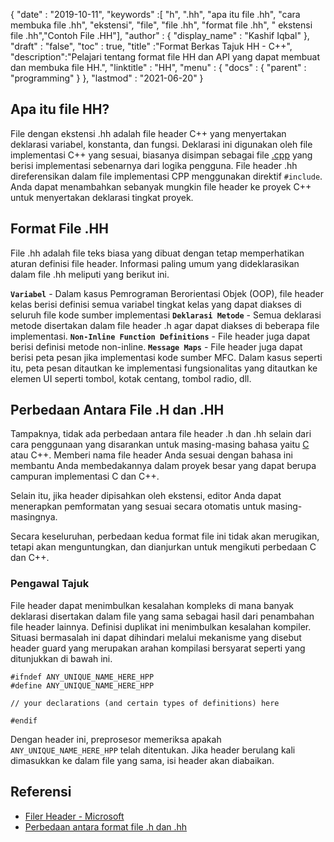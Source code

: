{
  "date" : "2019-10-11",
  "keywords" :[ "h", ".hh", "apa itu file .hh", "cara membuka file .hh", "ekstensi", "file", "file .hh", "format file .hh", " ekstensi file .hh","Contoh File .HH"],
  "author" : {
    "display_name" : "Kashif Iqbal"
},
  "draft" : "false",
  "toc" : true,
  "title" :"Format Berkas Tajuk HH - C++",
  "description":"Pelajari tentang format file HH dan API yang dapat membuat dan membuka file HH.",
  "linktitle" : "HH",
  "menu" : {
    "docs" : {
      "parent" : "programming"
}
},
  "lastmod" : "2021-06-20"
}

## Apa itu file HH?

File dengan ekstensi .hh adalah file header C++ yang menyertakan deklarasi variabel, konstanta, dan fungsi. Deklarasi ini digunakan oleh file implementasi C++ yang sesuai, biasanya disimpan sebagai file [.cpp](/id/programming/cpp/) yang berisi implementasi sebenarnya dari logika pengguna. File header .hh direferensikan dalam file implementasi CPP menggunakan direktif `#include`. Anda dapat menambahkan sebanyak mungkin file header ke proyek C++ untuk menyertakan deklarasi tingkat proyek.

## Format File .HH

File .hh adalah file teks biasa yang dibuat dengan tetap memperhatikan aturan definisi file header. Informasi paling umum yang dideklarasikan dalam file .hh meliputi yang berikut ini.

**`Variabel`** - Dalam kasus Pemrograman Berorientasi Objek (OOP), file header kelas berisi definisi semua variabel tingkat kelas yang dapat diakses di seluruh file kode sumber implementasi
**`Deklarasi Metode`** - Semua deklarasi metode disertakan dalam file header .h agar dapat diakses di beberapa file implementasi.
**`Non-Inline Function Definitions`** - File header juga dapat berisi definisi metode non-inline.
**`Message Maps`** - File header juga dapat berisi peta pesan jika implementasi kode sumber MFC. Dalam kasus seperti itu, peta pesan ditautkan ke implementasi fungsionalitas yang ditautkan ke elemen UI seperti tombol, kotak centang, tombol radio, dll.

## Perbedaan Antara File .H dan .HH

Tampaknya, tidak ada perbedaan antara file header .h dan .hh selain dari cara penggunaan yang disarankan untuk masing-masing bahasa yaitu [C](/id/programming/c/) atau C++. Memberi nama file header Anda sesuai dengan bahasa ini membantu Anda membedakannya dalam proyek besar yang dapat berupa campuran implementasi C dan C++.

Selain itu, jika header dipisahkan oleh ekstensi, editor Anda dapat menerapkan pemformatan yang sesuai secara otomatis untuk masing-masingnya.

Secara keseluruhan, perbedaan kedua format file ini tidak akan merugikan, tetapi akan menguntungkan, dan dianjurkan untuk mengikuti perbedaan C dan C++.

### Pengawal Tajuk

File header dapat menimbulkan kesalahan kompleks di mana banyak deklarasi disertakan dalam file yang sama sebagai hasil dari penambahan file header lainnya. Definisi duplikat ini menimbulkan kesalahan kompiler. Situasi bermasalah ini dapat dihindari melalui mekanisme yang disebut header guard yang merupakan arahan kompilasi bersyarat seperti yang ditunjukkan di bawah ini.

```
#ifndef ANY_UNIQUE_NAME_HERE_HPP
#define ANY_UNIQUE_NAME_HERE_HPP

// your declarations (and certain types of definitions) here

#endif
```
Dengan header ini, preprosesor memeriksa apakah `ANY_UNIQUE_NAME_HERE_HPP` telah ditentukan. Jika header berulang kali dimasukkan ke dalam file yang sama, isi header akan diabaikan.

## Referensi

* [Filer Header - Microsoft](https://learn.microsoft.com/en-us/cpp/cpp/header-files-cpp?view=msvc-160)
* [Perbedaan antara format file .h dan .hh](https://stackoverflow.com/questions/10354321/c-reason-why-using-hh-as-extension-for-c-header-files)


